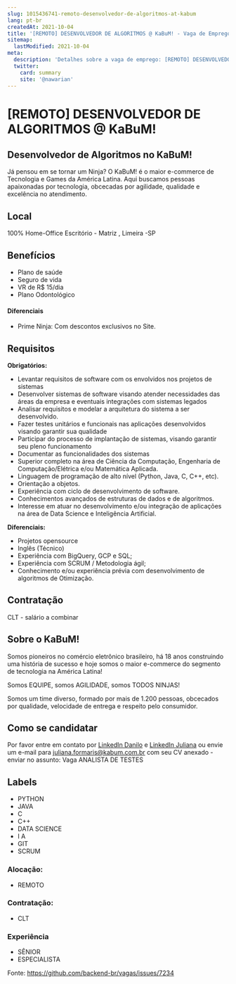 ```yaml
---
slug: 1015436741-remoto-desenvolvedor-de-algoritmos-at-kabum
lang: pt-br
createdAt: 2021-10-04
title: '[REMOTO] DESENVOLVEDOR DE ALGORITMOS @ KaBuM! - Vaga de Emprego'
sitemap:
  lastModified: 2021-10-04
meta:
  description: 'Detalhes sobre a vaga de emprego: [REMOTO] DESENVOLVEDOR DE ALGORITMOS @ KaBuM!'
  twitter:
    card: summary
    site: '@nawarian'
---
```


# [REMOTO] DESENVOLVEDOR DE ALGORITMOS @ KaBuM!

<!--
==================================================
POR FAVOR, SÓ POSTE SE A VAGA FOR PARA DESENVOLVEDOR(A) PHP!

Não faça distinção de gênero no titulo da vaga.

Use: "PHP Developer" ao invés de "Desenvolvedor PHP" \o/

Exemplo: `[São Paulo/SP] PHP Developer na Nome da Empresa`

Evite fugir do padrão, isso só dá trabalho aos administradores,
pois os títulos são padronizados.
==================================================
-->

## Desenvolvedor de Algoritmos no KaBuM!

Já pensou em se tornar um Ninja? O KaBuM! é o maior e-commerce de Tecnologia e Games da América Latina. Aqui buscamos pessoas apaixonadas por tecnologia, obcecadas por agilidade, qualidade e excelência no atendimento.


## Local

100% Home-Office
Escritório - Matriz , Limeira -SP

## Benefícios

- Plano de saúde
- Seguro de vida
- VR de R$ 15/dia
- Plano Odontológico

#### Diferenciais

- Prime Ninja: Com descontos exclusivos no Site.

## Requisitos

**Obrigatórios:**
- Levantar requisitos de software com os envolvidos nos projetos de sistemas
- Desenvolver sistemas de software visando atender necessidades das áreas da empresa e eventuais integrações com sistemas legados
- Analisar requisitos e modelar a arquitetura do sistema a ser desenvolvido.
- Fazer testes unitários e funcionais nas aplicações desenvolvidos visando garantir sua qualidade
- Participar do processo de implantação de sistemas, visando garantir seu pleno funcionamento
- Documentar as funcionalidades dos sistemas
- Superior completo na área de Ciência da Computação, Engenharia de Computação/Elétrica e/ou Matemática Aplicada.
- Linguagem de programação de alto nível (Python, Java, C, C++, etc).
- Orientação a objetos.
- Experiência com ciclo de desenvolvimento de software.
- Conhecimentos avançados de estruturas de dados e de algoritmos.
- Interesse em atuar no desenvolvimento e/ou integração de aplicações na área de Data Science e Inteligência Artificial.

**Diferenciais:**
- Projetos opensource
- Inglês (Técnico)
- Experiência com BigQuery, GCP e SQL;
- Experiência com SCRUM / Metodologia ágil;
- Conhecimento e/ou experiência prévia com desenvolvimento de algoritmos de Otimização.

## Contratação

CLT - salário a combinar

## Sobre o KaBuM!

Somos pioneiros no comércio eletrônico brasileiro, há 18 anos construindo uma história de sucesso e hoje somos o maior e-commerce do segmento de tecnologia na América Latina!

Somos EQUIPE, somos AGILIDADE, somos TODOS NINJAS!

Somos um time diverso, formado por mais de 1.200 pessoas, obcecados por qualidade, velocidade de entrega e respeito pelo consumidor.

## Como se candidatar

Por favor entre em contato por [LinkedIn Danilo](https://www.linkedin.com/in/danilooscarjustino/) e [LinkedIn Juliana](https://www.linkedin.com/in/julianaformarisvoigt/) ou envie um e-mail para juliana.formaris@kabum.com.br com seu CV anexado - enviar no assunto: Vaga ANALISTA DE TESTES

## Labels

- PYTHON
- JAVA
- C
- C++
- DATA SCIENCE
- I A
- GIT
- SCRUM

### Alocação:
- REMOTO

### Contratação:
- CLT

### Experiência

- SÊNIOR
- ESPECIALISTA



Fonte: https://github.com/backend-br/vagas/issues/7234